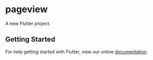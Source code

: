 # pageview

A new Flutter project.

## Getting Started

For help getting started with Flutter, view our online
[documentation](https://flutter.io/).
